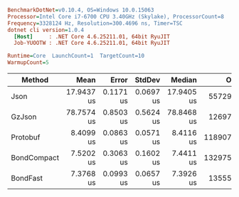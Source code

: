 ``` ini

BenchmarkDotNet=v0.10.4, OS=Windows 10.0.15063
Processor=Intel Core i7-6700 CPU 3.40GHz (Skylake), ProcessorCount=8
Frequency=3328124 Hz, Resolution=300.4696 ns, Timer=TSC
dotnet cli version=1.0.4
  [Host]     : .NET Core 4.6.25211.01, 64bit RyuJIT
  Job-YUOOTW : .NET Core 4.6.25211.01, 64bit RyuJIT

Runtime=Core  LaunchCount=1  TargetCount=10  
WarmupCount=5  

```
 |      Method |       Mean |     Error |    StdDev |     Median |      Op/s | Scaled | ScaledSD | Rank |   Size |  Gen 0 | Allocated |
 |------------ |-----------:|----------:|----------:|-----------:|----------:|-------:|---------:|-----:|-------:|-------:|----------:|
 |        Json | 17.9437 us | 0.1171 us | 0.0697 us | 17.9405 us |  55729.74 |   2.13 |     0.02 |    4 |    3kb | 1.6907 |      0 GB |
 |      GzJson | 78.7574 us | 0.8503 us | 0.5624 us | 78.8468 us |  12697.21 |   9.37 |     0.09 |    5 | 2,05kb | 2.0508 |      0 GB |
 |    Protobuf |  8.4099 us | 0.0863 us | 0.0571 us |  8.4116 us | 118907.47 |   1.00 |     0.00 |    3 | 3,71kb | 0.6958 |      0 GB |
 | BondCompact |  7.5202 us | 0.3063 us | 0.1602 us |  7.4411 us | 132975.94 |   0.89 |     0.02 |    2 | 3,62kb | 0.6561 |      0 GB |
 |    BondFast |  7.3768 us | 0.0993 us | 0.0657 us |  7.3926 us |  135559.5 |   0.88 |     0.01 |    1 | 3,62kb | 0.7675 |      0 GB |
